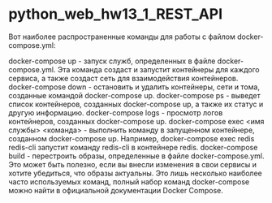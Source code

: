 # python_web_hw13_1_REST_API

Вот наиболее распространенные команды для работы с файлом docker-compose.yml:

docker-compose up - запуск служб, определенных в файле docker-compose.yml. Эта команда создаст и запустит контейнеры для каждого сервиса, а также создаст сеть для взаимодействия контейнеров.
docker-compose down - остановить и удалить контейнеры, сети и тома, созданные командой docker-compose up.
docker-compose ps - выведет список контейнеров, созданных docker-compose up, а также их статус и другую информацию.
docker-compose logs - просмотр логов контейнеров, созданных docker-compose up.
docker-compose exec <имя службы> <команда> - выполнить команду в запущенном контейнере, созданном docker-compose up. Например, docker-compose exec redis redis-cli запустит команду redis-cli в контейнере redis.
docker-compose build - перестроить образы, определенные в файле docker-compose.yml. Это может быть полезно, если вы внесли изменения в свои сервисы и хотите убедиться, что образы актуальны.
Это лишь несколько наиболее часто используемых команд, полный набор команд docker-compose можно найти в официальной документации Docker Compose.